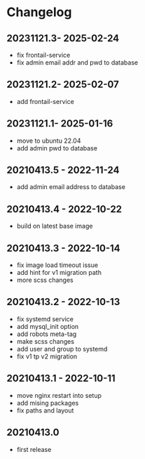 # Changelog

## 20231121.3- 2025-02-24

* fix frontail-service
* fix admin email addr and pwd to database

## 20231121.2- 2025-02-07

* add frontail-service

## 20231121.1- 2025-01-16

* move to ubuntu 22.04
* add admin pwd to database

## 20210413.5 - 2022-11-24

* add admin email address to database

## 20210413.4 - 2022-10-22

* build on latest base image

## 20210413.3 - 2022-10-14

* fix image load timeout issue
* add hint for v1 migration path
* more scss changes

## 20210413.2 - 2022-10-13

* fix systemd service
* add mysql_init option
* add robots meta-tag
* make scss changes
* add user and group to systemd
* fix v1 tp v2 migration

## 20210413.1 - 2022-10-11

* move nginx restart into setup
* add mising packages
* fix paths and layout

## 20210413.0

* first release
